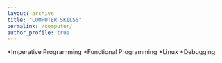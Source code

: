 ```yaml
---
layout: archive
title: "COMPUTER SKILSS"
permalink: /computer/
author_profile: true
---
```

*Imperative Programming
*Functional Programming
*Linux
*Debugging
